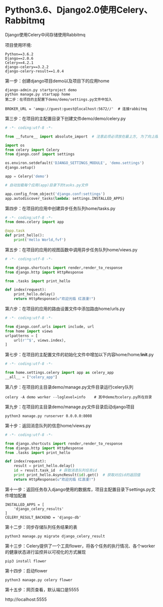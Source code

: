# Python3.6、Django2.0使用Celery、Rabbitmq

Django使用Celery中间存储使用Rabbitmq

项目使用环境:

```
Python==3.6.2
Django==2.0.6
Celery==4.2.1
django-celery==3.2.2
django-celery-result==1.0.4
```


第一步：创建django项目demo以及项目下的应用home

```
django-admin.py startproject demo
python manage.py startapp home
第二步：在项目的主配置下demo/demo/settings.py文件中加入

BROKER_URL = 'amqp://guest:guest@localhost:5672//'  # 连接rabbitmq
```

第三步：在项目的主配置目录下创建文件demo/demo/celery.py

```python
# -*- coding:utf-8 -*-

from __future__ import absolute_import  # 注意此项必须放在最上方, 为了向上版本兼容

import os
from celery import Celery
from django.conf import settings

os.environ.setdefault('DJANGO_SETTINGS_MODULE', 'demo.settings')
django.setup()

app = Celery('demo')

# 自动加载每个应用(app)目录下的tasks.py文件

app.config_from_object('django.conf:settings')
app.autodiscover_tasks(lambda: settings.INSTALLED_APPS)
```

第四步：在项目的应用中创建异步任务队列home/tasks.py

```python
# -*- coding:utf-8 -*-
from demo.celery import app

@app.task
def print_hello():
    print('Hello World,fvf')
```

第五步：在项目的应用的视图函数中调用异步任务队列home/views.py

```python
# -*- coding:utf-8 -*-

from django.shortcuts import render,render_to_response
from django.http import HttpResponse

from .tasks import print_hello

def index(request):
    print_hello.delay()
    return HttpResponse(u"欢迎光临 红浪漫!")
```

第六步：在项目的应用的路由设置文件中添加路由home/urls.py

```python
# -*- coding:utf-8 -*-

from django.conf.urls import include, url
from home import views
urlpatterns = [
    url(r'^$', views.index),
]
```

第七步：在项目的主配置文件的初始化文件中增加以下内容home/home/__init__.py

```python
# -*- coding:utf-8 -*-

from home.settings.celery import app as celery_app
__all__ = ["celery_app"]
```

第八步：在项目的主目录demo/manage.py文件目录运行celery队列

```
celery -A demo worker --loglevel=info    # 其中demo为celery.py所在目录
```


第九步：在项目的主目录demo/manage.py文件目录启动django项目

```
python3 manage.py runserver 0.0.0.0:8008
```


第十步：返回消息队列的信息home/views.py

```python
# -*- coding:utf-8 -*-

from django.shortcuts import render,render_to_response
from django.http import HttpResponse
from .tasks import print_hello

def index(request):
    result = print_hello.delay()  
    id = result.task_id  # 获取消息队列任务id
    print print_hello.AsyncResult(id).get()  # 获取对应id的返回值
    return HttpResponse(u"欢迎光临 红浪漫!")
```

第十一步：返回任务存入django使用的数据库，项目主配置目录下settings.py文件增加配置

```
INSTALLED_APPS = [
    'django_celery_results'
]
CELERY_RESULT_BACKEND = 'django-db'
```

第十二步：同步存储队列任务结果的表

```
python3 manage.py migrate django_celery_result
```


第十三步：Celery提供了一个工具flower，将各个任务的执行情况、各个worker的健康状态进行监控并以可视化的方式展现

```
pip3 install flower
```


第十四步：启动flower

```
python3 manage.py celery flower
```


第十五步：网页查看，默认端口是5555

http://localhost:5555
